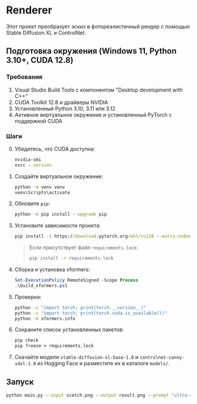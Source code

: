 # Renderer

Этот проект преобразует эскиз в фотореалистичный рендер с помощью Stable Diffusion XL и ControlNet.

## Подготовка окружения (Windows 11, Python 3.10+, CUDA 12.8)

### Требования
1. Visual Studio Build Tools с компонентом "Desktop development with C++"
2. CUDA Toolkit 12.8 и драйверы NVIDIA
3. Установленный Python 3.10, 3.11 или 3.12
4. Активное виртуальное окружение и установленный PyTorch с поддержкой CUDA

### Шаги
0. Убедитесь, что CUDA доступна:
   ```cmd
   nvidia-smi
   nvcc --version
   ```
1. Создайте виртуальное окружение:
   ```cmd
   python -m venv venv
   venv\Scripts\activate
   ```
2. Обновите `pip`:
   ```cmd
   python -m pip install --upgrade pip
   ```
3. Установите зависимости проекта:
   ```cmd
   pip install -i https://download.pytorch.org/whl/cu128 --extra-index-url https://pypi.org/simple -r requirements.txt
   ```
   >Если присутствует файл `requirements.lock`:
   >```cmd
   >pip install -r requirements.lock
   >```
4. Сборка и установка xformers:
   ```powershell
   Set-ExecutionPolicy RemoteSigned -Scope Process
   .\build_xformers.ps1
   ```
5. Проверки:
   ```cmd
   python -c "import torch; print(torch.__version__)"
   python -c "import torch; print(torch.cuda.is_available())"
   python -m xformers.info
   ```
6. Сохраните список установленных пакетов:
   ```cmd
   pip check
   pip freeze > requirements.lock
   ```
7. Скачайте модели `stable-diffusion-xl-base-1.0` и `controlnet-canny-sdxl-1.0` из Hugging Face и разместите их в каталоге `models/`.

## Запуск
```cmd
python main.py --input scetch.png --output result.png --prompt "ultra-realistic minimalistic modern house, evening golden hour lighting, photoreal, 8k, octane render"
```
